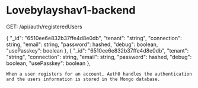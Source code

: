 # Lovebylayshav1-backend

GET: /api/auth/registeredUsers

  {
        "_id": "6510ee6e832b37ffe4d8e0db",
        "tenant": "string",
        "connection": string,
        "email": string,
        "password": hashed,
        "debug": boolean,
        "usePasskey": boolean
    },
  {
        "_id": "6510ee6e832b37ffe4d8e0db",
        "tenant": "string",
        "connection": string,
        "email": string,
        "password": hashed,
        "debug": boolean,
        "usePasskey": boolean
    },


    When a user registers for an account, Auth0 handles the authentication and the users information is stored in the Mongo database.

